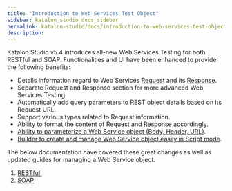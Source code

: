 ```yaml
---
title: "Introduction to Web Services Test Object" 
sidebar: katalon_studio_docs_sidebar
permalink: katalon-studio/docs/introduction-to-web-services-test-object.html 
description: 
---
```

Katalon Studio v5.4 introduces all-new Web Services Testing for both RESTful and SOAP. Functionalities and UI have been enhanced to provide the following benefits:

*   Details information regard to Web Services [Request](https://docs.katalon.com/display/KD/Request) and its [Response](https://docs.katalon.com/display/KD/Response).
*   Separate Request and Response section for more advanced Web Services Testing.
*   Automatically add query parameters to REST object details based on its Request URL.
*   Support various types related to Request information.
*   Ability to format the content of Request and Response accordingly.
*   [Ability to parameterize a Web Service object (Body, Header, URL)](https://docs.katalon.com/display/KD/Parameterize+a+Web+Service+object).
*   [Builder to create and manage Web Service object easily in Script mode](https://docs.katalon.com/display/KD/Web+Services+Builder).

The below documentation have covered these great changes as well as updated guides for managing a Web Service object.

1.  [RESTful ](https://docs.katalon.com/pages/viewpage.action?pageId=13697545)
2.  [SOAP](https://docs.katalon.com/pages/viewpage.action?pageId=13697583)